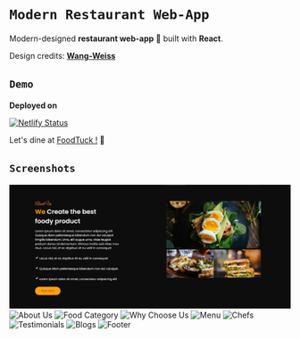 
# `Modern Restaurant Web-App`

Modern-designed **restaurant web-app** 🍕 built with **React**.

Design credits:
[**Wang-Weiss**](https://dribbble.com/shots/5658350-12-9-Ipad-Pro-Music-player)



## `Demo`
**Deployed on**

[![Netlify Status](https://api.netlify.com/api/v1/badges/3aba3c43-4c72-4cb1-85f6-03196daf66c3/deploy-status)](https://app.netlify.com/sites/shyams-react-music-app/deploys)

Let's dine at [FoodTuck !](https://foodtuck.netlify.app/) 🍔
## `Screenshots`

![Home](https://github.com/sammy3110/modern-restaurant-web-app/blob/main/public/screenshots/about-us-ss.JPG)
![About Us](https://github.com/sammy3110/modern-restaurant-web-app/blob/main/public/images/screenshots/about-us-ss.JPG)
![Food Category](https://github.com/sammy3110/modern-restaurant-web-app/blob/main/public/images/screenshots/category-ss.JPG)
![Why Choose Us](https://github.com/sammy3110/modern-restaurant-web-app/blob/main/public/images/screenshots/choose-ss.JPG)
![Menu](https://github.com/sammy3110/modern-restaurant-web-app/blob/main/public/images/screenshots/menu-ss.JPG)
![Chefs](https://github.com/sammy3110/modern-restaurant-web-app/blob/main/public/images/screenshots/chefs-ss.JPG)
![Testimonials](https://github.com/sammy3110/modern-restaurant-web-app/blob/main/public/images/screenshots/testimonials-ss.JPG)
![Blogs](https://github.com/sammy3110/modern-restaurant-web-app/blob/main/public/images/screenshots/blogs-ss.JPG)
![Footer](https://github.com/sammy3110/modern-restaurant-web-app/blob/main/public/images/screenshots/footer-ss.JPG)
